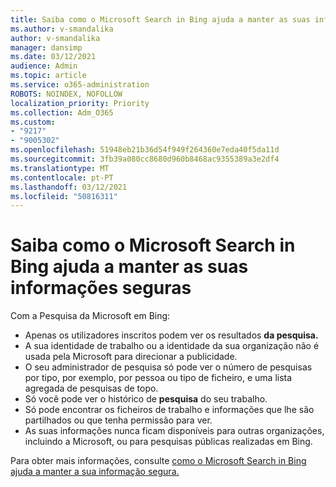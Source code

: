 ```yaml
---
title: Saiba como o Microsoft Search in Bing ajuda a manter as suas informações seguras
ms.author: v-smandalika
author: v-smandalika
manager: dansimp
ms.date: 03/12/2021
audience: Admin
ms.topic: article
ms.service: o365-administration
ROBOTS: NOINDEX, NOFOLLOW
localization_priority: Priority
ms.collection: Adm_O365
ms.custom:
- "9217"
- "9005302"
ms.openlocfilehash: 51948eb21b36d54f949f264360e7eda40f5da11d
ms.sourcegitcommit: 3fb39a080cc8680d960b8468ac9355389a3e2df4
ms.translationtype: MT
ms.contentlocale: pt-PT
ms.lasthandoff: 03/12/2021
ms.locfileid: "50816311"
---
```

# <a name="learn-how-microsoft-search-in-bing-helps-keep-your-information-secure"></a>Saiba como o Microsoft Search in Bing ajuda a manter as suas informações seguras

Com a Pesquisa da Microsoft em Bing:

- Apenas os utilizadores inscritos podem ver os resultados **da pesquisa.**
- A sua identidade de trabalho ou a identidade da sua organização não é usada pela Microsoft para direcionar a publicidade.
- O seu administrador de pesquisa só pode ver o número de pesquisas por tipo, por exemplo, por pessoa ou tipo de ficheiro, e uma lista agregada de pesquisas de topo.
- Só você pode ver o histórico de **pesquisa** do seu trabalho.
- Só pode encontrar os ficheiros de trabalho e informações que lhe são partilhados ou que tenha permissão para ver.
- As suas informações nunca ficam disponíveis para outras organizações, incluindo a Microsoft, ou para pesquisas públicas realizadas em Bing.

Para obter mais informações, consulte [como o Microsoft Search in Bing ajuda a manter a sua informação segura.](https://support.microsoft.com/office/how-microsoft-search-in-bing-helps-keep-your-info-secure-cbce46ae-bb1f-4d0e-86f1-5984f4589113)

